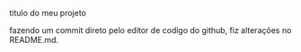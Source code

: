 titulo do meu projeto

fazendo um commit direto pelo editor de codigo do github, fiz alterações no README.md.
